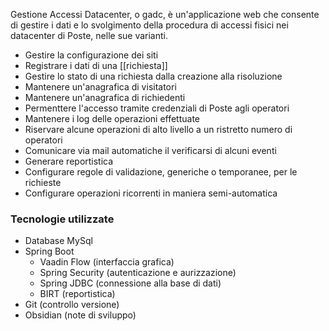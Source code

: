 Gestione Accessi Datacenter, o gadc, è un'applicazione web che consente di gestire i dati e lo svolgimento della procedura di accessi fisici nei datacenter di Poste, nelle sue varianti.

- Gestire la configurazione dei siti
- Registrare i dati di una [[richiesta]]
- Gestire lo stato di una richiesta dalla creazione alla risoluzione
- Mantenere un'anagrafica di visitatori
- Mantenere un'anagrafica di richiedenti
- Permenttere l'accesso tramite credenziali di Poste agli operatori
- Mantenere i log delle operazioni effettuate
- Riservare alcune operazioni di alto livello a un ristretto numero di operatori
- Comunicare via mail automatiche il verificarsi di alcuni eventi
- Generare reportistica
- Configurare regole di validazione, generiche o temporanee, per le richieste
- Configurare operazioni ricorrenti in maniera semi-automatica

### Tecnologie utilizzate

- Database MySql
- Spring Boot
	- Vaadin Flow (interfaccia grafica)
	- Spring Security (autenticazione e aurizzazione)
	- Spring JDBC (connessione alla base di dati)
	- BIRT (reportistica)
- Git (controllo versione)
- Obsidian (note di sviluppo)